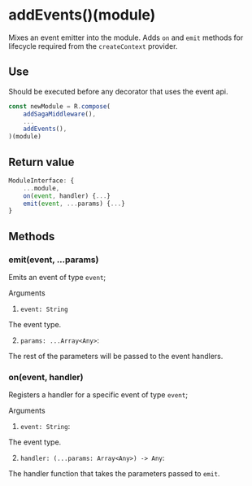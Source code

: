 # addEvents()(module)

Mixes an event emitter into the module. Adds `on`  and `emit` methods for lifecycle required from the `createContext` provider.


## Use

Should be executed before any decorator that uses the event api.

```js
const newModule = R.compose(
    addSagaMiddleware(),
    ...
    addEvents(),
)(module)

```

## Return value

```js
ModuleInterface: {
    ...module,
    on(event, handler) {...}
    emit(event, ...params) {...}
}

```

## Methods

### emit(event, ...params)

Emits an event of type `event`;

Arguments

1. `event: String`

  The event type.

2. `params: ...Array<Any>`:

  The rest of the parameters will be passed to the event handlers.

### on(event, handler)

Registers a handler for a specific event of type `event`;

Arguments

1. `event: String`:

  The event type.

2. `handler: (...params: Array<Any>) -> Any`:

  The handler function that takes the parameters passed to `emit`.
